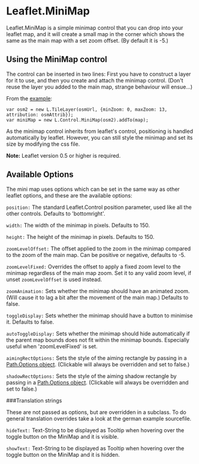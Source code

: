 # Leaflet.MiniMap

Leaflet.MiniMap is a simple minimap control that you can drop into your leaflet map, and it will create a small map in the corner which shows the same as the main map with a set zoom offset. (By default it is -5.)

## Using the MiniMap control

The control can be inserted in two lines: First you have to construct a layer for it to use, and then you create and attach the minimap control. (Don't reuse the layer you added to the main map, strange behaviour will ensue...)

From the [example](http://norkart.github.com/Leaflet-MiniMap/example.html):
    
    var osm2 = new L.TileLayer(osmUrl, {minZoom: 0, maxZoom: 13, attribution: osmAttrib});
    var miniMap = new L.Control.MiniMap(osm2).addTo(map);

As the minimap control inherits from leaflet's control, positioning is handled automatically by leaflet. However, you can still style the minimap and set its size by modifying the css file.

**Note:** Leaflet version 0.5 or higher is required.

## Available Options
 The mini map uses options which can be set in the same way as other leaflet options, and these are the available options:

`position:` The standard Leaflet.Control position parameter, used like all the other controls. Defaults to 'bottomright'.

`width:` The width of the minimap in pixels. Defaults to 150.

`height:` The height of the minimap in pixels. Defaults to 150.

`zoomLevelOffset:` The offset applied to the zoom in the minimap compared to the zoom of the main map. Can be positive or negative, defaults to -5.

`zoomLevelFixed:` Overrides the offset to apply a fixed zoom level to the minimap regardless of the main map zoom. Set it to any valid zoom level, if unset `zoomLevelOffset` is used instead.

`zoomAnimation:` Sets whether the minimap should have an animated zoom. (Will cause it to lag a bit after the movement of the main map.) Defaults to false.

`toggleDisplay:` Sets whether the minimap should have a button to minimise it. Defaults to false. 

`autoToggleDisplay:` Sets whether the minimap should hide automatically if the parent map bounds does not fit within the minimap bounds. Especially useful when 'zoomLevelFixed' is set.

`aimingRectOptions:` Sets the style of the aiming rectangle by passing in a [Path.Options object](http://leafletjs.com/reference.html#path-options). (Clickable will always be overridden and set to false.)

`shadowRectOptions:` Sets the style of the aiming shadow rectangle by passing in a [Path.Options object](http://leafletjs.com/reference.html#path-options). (Clickable will always be overridden and set to false.)

###Translation strings

These are not passed as options, but are overridden in a subclass. To do general translation overrides take a look at the german example sourcefile.

`hideText:` Text-String to be displayed as Tooltip when hovering over the toggle button on the MiniMap and it is visible. 

`showText:` Text-String to be displayed as Tooltip when hovering over the toggle button on the MiniMap and it is hidden.
